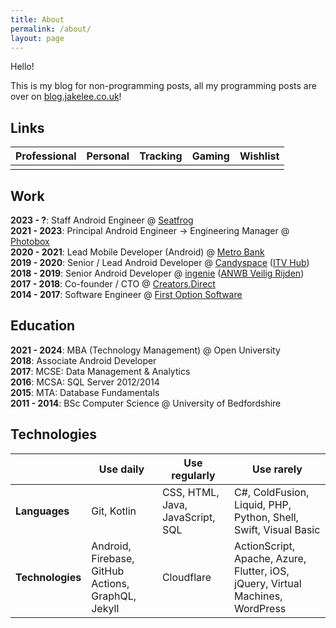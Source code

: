 ```yaml
---
title: About
permalink: /about/
layout: page
---
```


<script src="https://kit.fontawesome.com/815222ff50.js" crossorigin="anonymous"></script>

<style>
    .fa-brands, .fa-solid {
        font-size: 36px;
    }
</style>

Hello! 

This is my blog for non-programming posts, all my programming posts are over on [blog.jakelee.co.uk](https://blog.jakelee.co.uk)!

## Links

| Professional | Personal | Tracking | Gaming | Wishlist |
| :--: | :--: | :--: | :--: | :--: |
| <a href="https://www.linkedin.com/in/jake-lee"><i class="fa-brands fa-linkedin-in"></i></a> <a href="https://github.com/JakeSteam"><i class="fa-brands fa-github"></i></a> <a href="https://stackoverflow.com/u/608312"><i class="fa-brands fa-stack-overflow"></i></a> | <a href="https://www.twitter.com/jakeleeuk/"><i class="fa-brands fa-twitter"></i></a> <a href="https://www.reddit.com/user/JakeSteam/"><i class="fa-brands fa-reddit-alien"></i></a> <a href="https://www.instagram.com/jakeleeuk"><i class="fa-brands fa-instagram"></i></a> | <a href="https://open.spotify.com/user/1158672316"><i class="fa-brands fa-spotify"></i></a> <a href="https://www.goodreads.com/JakeSteam"><i class="fa-brands fa-goodreads-g"></i></a> <a href="https://www.imdb.com/user/ur67633144/ratings"><i class="fa-brands fa-imdb"></i></a> | <a href="https://account.xbox.com/en-gb/profile?gamertag=JakeLeeUK"><i class="fa-brands fa-xbox"></i></a> <a href="https://steamcommunity.com/id/jakethemedic"><i class="fa-brands fa-steam-symbol"></i></a> | <a href="https://notes.jakelee.co.uk/wishlist.html"><i class="fa-solid fa-gift"></i></a> |

## Work

**2023 - ?**: Staff Android Engineer @ [Seatfrog](https://play.google.com/store/apps/details?id=au.com.seatfrog.icarus)<br>
**2021 - 2023**: Principal Android Engineer -> Engineering Manager @ [Photobox](https://play.google.com/store/apps/details?id=com.photobox.android)<br>
**2020 - 2021**: Lead Mobile Developer (Android) @ [Metro Bank](https://play.google.com/store/apps/details?id=uk.co.metrobankonline.mobile.android.production)<br>
**2019 - 2020**: Senior / Lead Android Developer @ [Candyspace](https://www.candyspace.com/) ([ITV Hub](https://play.google.com/store/apps/details?id=air.ITVMobilePlayer))<br>
**2018 - 2019**: Senior Android Developer @ [ingenie](https://www.ingenie.com/) ([ANWB Veilig Rijden](https://play.google.com/store/apps/details?id=nl.anwb.veiligrijdenautoverzekeringsensor))<br>
**2017 - 2018**: Co-founder / CTO @ [Creators.Direct](https://creators.direct/)<br>
**2014 - 2017**: Software Engineer @ [First Option Software](https://www.firstoptionsoftware.com/)

## Education
**2021 - 2024**: MBA (Technology Management) @ Open University<br>
**2018**: Associate Android Developer<br>
**2017**: MCSE: Data Management & Analytics<br>
**2016**: MCSA: SQL Server 2012/2014<br>
**2015**: MTA: Database Fundamentals<br>
**2011 - 2014**: BSc Computer Science @ University of Bedfordshire

## Technologies

| | Use daily | Use regularly | Use rarely |
| -- | -- | -- | -- |
| **Languages** | Git, Kotlin | CSS, HTML, Java, JavaScript, SQL | C#, ColdFusion, Liquid, PHP, Python, Shell, Swift, Visual Basic |
| **Technologies** | Android, Firebase, GitHub Actions, GraphQL, Jekyll | Cloudflare | ActionScript, Apache, Azure, Flutter, iOS, jQuery, Virtual Machines, WordPress | 